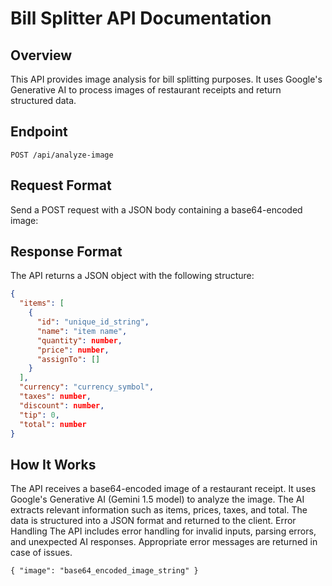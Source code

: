# Bill Splitter API Documentation
## Overview
This API provides image analysis for bill splitting purposes. It uses Google's Generative AI to process images of restaurant receipts and return structured data.

## Endpoint
`POST /api/analyze-image`

## Request Format
Send a POST request with a JSON body containing a base64-encoded image:

## Response Format
The API returns a JSON object with the following structure:

```json
{
  "items": [
    {
      "id": "unique_id_string",
      "name": "item name",
      "quantity": number,
      "price": number,
      "assignTo": []
    }
  ],
  "currency": "currency_symbol",
  "taxes": number,
  "discount": number,
  "tip": 0,
  "total": number
}
```
    
## How It Works
The API receives a base64-encoded image of a restaurant receipt.
It uses Google's Generative AI (Gemini 1.5 model) to analyze the image.
The AI extracts relevant information such as items, prices, taxes, and total.
The data is structured into a JSON format and returned to the client.
Error Handling
The API includes error handling for invalid inputs, parsing errors, and unexpected AI responses. Appropriate error messages are returned in case of issues.


`{
"image": "base64_encoded_image_string"
}`
